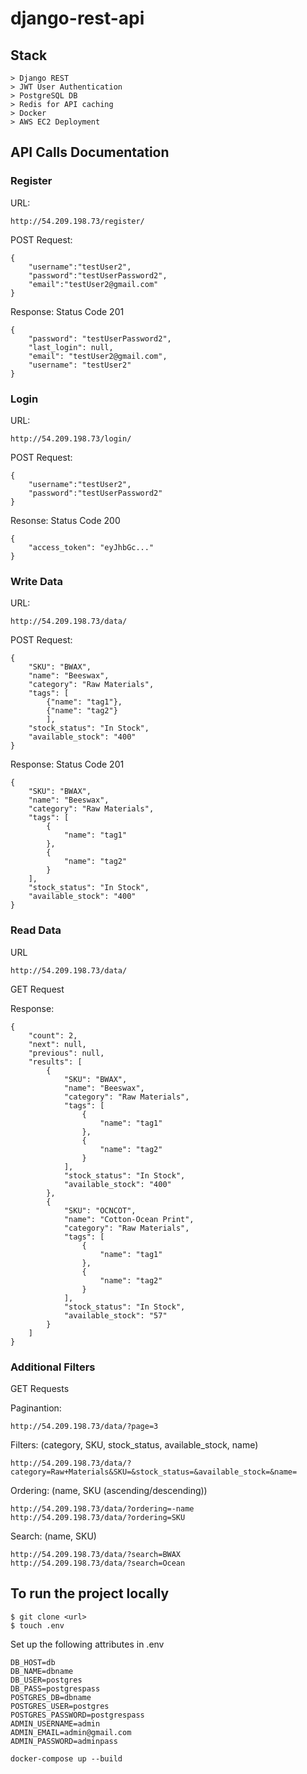 # django-rest-api

## Stack
```
> Django REST
> JWT User Authentication
> PostgreSQL DB
> Redis for API caching
> Docker
> AWS EC2 Deployment
```


## API Calls Documentation
### Register
URL:
```
http://54.209.198.73/register/
```
POST Request:
```
{
    "username":"testUser2",
    "password":"testUserPassword2",
    "email":"testUser2@gmail.com"
}
```
Response: Status Code 201
```
{
    "password": "testUserPassword2",
    "last_login": null,
    "email": "testUser2@gmail.com",
    "username": "testUser2"
}
```

### Login
URL:
```
http://54.209.198.73/login/
```
POST Request:
```
{
    "username":"testUser2",
    "password":"testUserPassword2"
}
```
Resonse: Status Code 200
```
{
    "access_token": "eyJhbGc..."
}
```

### Write Data
URL:
```
http://54.209.198.73/data/
```
POST Request:
```
{
    "SKU": "BWAX",
    "name": "Beeswax",
    "category": "Raw Materials",
    "tags": [
        {"name": "tag1"}, 
        {"name": "tag2"}
        ],
    "stock_status": "In Stock",
    "available_stock": "400"
}
```
Response: Status Code 201
```
{
    "SKU": "BWAX",
    "name": "Beeswax",
    "category": "Raw Materials",
    "tags": [
        {
            "name": "tag1"
        },
        {
            "name": "tag2"
        }
    ],
    "stock_status": "In Stock",
    "available_stock": "400"
}
```

### Read Data
URL
```
http://54.209.198.73/data/
```
GET Request

Response:
```
{
    "count": 2,
    "next": null,
    "previous": null,
    "results": [
        {
            "SKU": "BWAX",
            "name": "Beeswax",
            "category": "Raw Materials",
            "tags": [
                {
                    "name": "tag1"
                },
                {
                    "name": "tag2"
                }
            ],
            "stock_status": "In Stock",
            "available_stock": "400"
        },
        {
            "SKU": "OCNCOT",
            "name": "Cotton-Ocean Print",
            "category": "Raw Materials",
            "tags": [
                {
                    "name": "tag1"
                },
                {
                    "name": "tag2"
                }
            ],
            "stock_status": "In Stock",
            "available_stock": "57"
        }
    ]
}
```


### Additional Filters
GET Requests

Paginantion:
```
http://54.209.198.73/data/?page=3
```

Filters: (category, SKU, stock_status, available_stock, name)
```
http://54.209.198.73/data/?category=Raw+Materials&SKU=&stock_status=&available_stock=&name=
```

Ordering: (name, SKU (ascending/descending))
```
http://54.209.198.73/data/?ordering=-name
http://54.209.198.73/data/?ordering=SKU
```

Search: (name, SKU)
```
http://54.209.198.73/data/?search=BWAX
http://54.209.198.73/data/?search=Ocean
```



## To run the project locally
```
$ git clone <url>
$ touch .env
```
Set up the following attributes in .env
```
DB_HOST=db
DB_NAME=dbname
DB_USER=postgres
DB_PASS=postgrespass
POSTGRES_DB=dbname
POSTGRES_USER=postgres
POSTGRES_PASSWORD=postgrespass
ADMIN_USERNAME=admin
ADMIN_EMAIL=admin@gmail.com
ADMIN_PASSWORD=adminpass
```
```
docker-compose up --build
```
